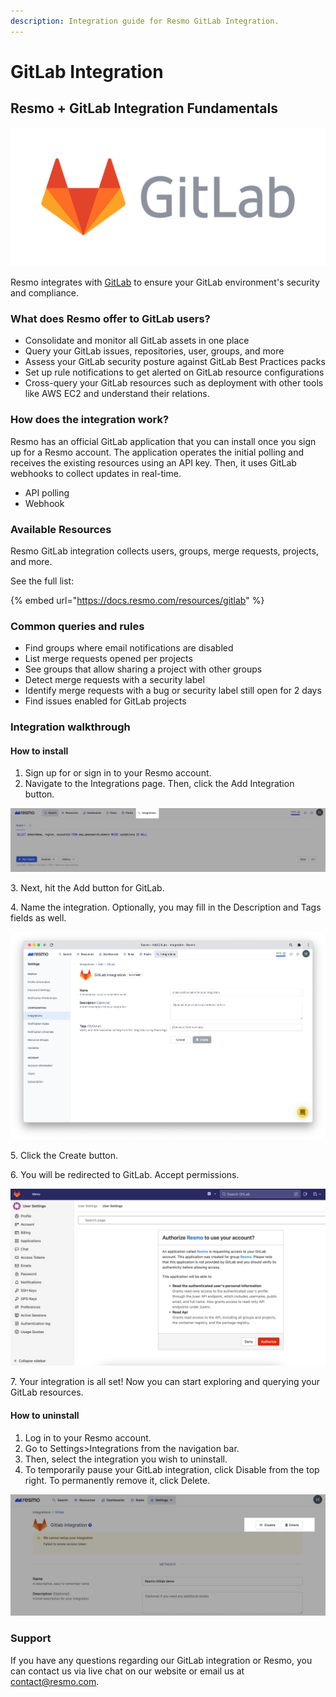 ```yaml
---
description: Integration guide for Resmo GitLab Integration.
---
```


# GitLab Integration

## Resmo + GitLab Integration Fundamentals

![](../.gitbook/assets/gitlab-logo-gray-rgb.png)

Resmo integrates with [GitLab](https://about.gitlab.com/) to ensure your GitLab environment's security and compliance.

### What does Resmo offer to GitLab users?

* Consolidate and monitor all GitLab assets in one place
* Query your GitLab issues, repositories, user, groups, and more
* Assess your GitLab security posture against GitLab Best Practices packs
* Set up rule notifications to get alerted on GitLab resource configurations
* Cross-query your GitLab resources such as deployment with other tools like AWS EC2 and understand their relations.

### How does the integration work?

Resmo has an official GitLab application that you can install once you sign up for a Resmo account. The application operates the initial polling and receives the existing resources using an API key. Then, it uses GitLab webhooks to collect updates in real-time.

* API polling
* Webhook

### Available Resources

Resmo GitLab integration collects users, groups, merge requests, projects, and more.

See the full list:

{% embed url="https://docs.resmo.com/resources/gitlab" %}

### Common queries and rules

* Find groups where email notifications are disabled&#x20;
* List merge requests opened per projects&#x20;
* See groups that allow sharing a project with other groups
* Detect merge requests with a security label
* Identify merge requests with a bug or security label still open for 2 days
* Find issues enabled for GitLab projects

### Integration walkthrough

#### How to install

1. Sign up for or sign in to your Resmo account.
2. Navigate to the Integrations page. Then, click the Add Integration button.

![](<../.gitbook/assets/integrations (1).png>)

3\. Next, hit the Add button for GitLab.

4\. Name the integration. Optionally, you may fill in the Description and Tags fields as well.

![](../.gitbook/assets/gitlab-integration.png)

5\. Click the Create button.&#x20;

6\. You will be redirected to GitLab. Accept permissions.

![](../.gitbook/assets/gitlab-permissions.png)

7\. Your integration is all set! Now you can start exploring and querying your GitLab resources.

#### How to uninstall

1. Log in to your Resmo account.
2. Go to Settings>Integrations from the navigation bar.
3. Then, select the integration you wish to uninstall.
4. To temporarily pause your GitLab integration, click Disable from the top right. To permanently remove it, click Delete.

![](../.gitbook/assets/gitlab-disable-delete-buttons.jpg)

### Support

If you have any questions regarding our GitLab integration or Resmo, you can contact us via live chat on our website or email us at contact@resmo.com.
